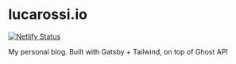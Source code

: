 # lucarossi.io
[![Netlify Status](https://api.netlify.com/api/v1/badges/7fff8a23-8c53-478c-abb5-cdcc3281485f/deploy-status)](https://app.netlify.com/sites/musing-wilson-d8848d/deploys)

My personal blog. Built with Gatsby + Tailwind, on top of Ghost API

